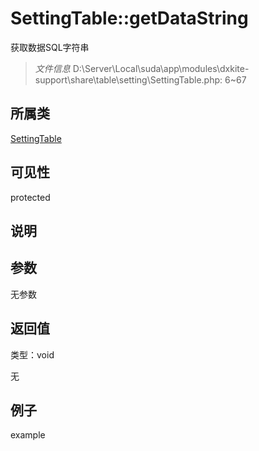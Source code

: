 # SettingTable::getDataString

获取数据SQL字符串

> *文件信息* D:\Server\Local\suda\app\modules\dxkite-support\share\table\setting\SettingTable.php: 6~67

## 所属类 

[SettingTable](../SettingTable.md)

## 可见性

 protected 

## 说明




## 参数


无参数


## 返回值

类型：void

无



## 例子

example